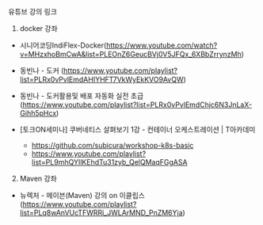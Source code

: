 유튜브 강의 링크

1. docker 강좌 
  *  시니어코딩IndiFlex-Docker(https://www.youtube.com/watch?v=MHzxhoBmCwA&list=PLEOnZ6GeucBVj0V5JFQx_6XBbZrrynzMh)
  * 동빈나 - 도커 (https://www.youtube.com/playlist?list=PLRx0vPvlEmdAHIYHFT7VkWyEkKVO9AvQW)
  * 동빈나 - 도커활용및 배포 자동화 실전 초급(https://www.youtube.com/playlist?list=PLRx0vPvlEmdChjc6N3JnLaX-Gihh5pHcx)
  
  * [토크ON세미나] 쿠버네티스 살펴보기 1강 - 컨테이너 오케스트레이션 | T아카데미
     - https://github.com/subicura/workshop-k8s-basic
     - https://www.youtube.com/playlist?list=PL9mhQYIlKEhdTu31zyb_QelQMaqFGgASA

2. Maven 강좌
  * 뉴렉처 - 메이븐(Maven) 강의 on 이클립스(https://www.youtube.com/playlist?list=PLq8wAnVUcTFWRRi_JWLArMND_PnZM6Yja)
